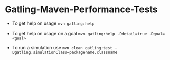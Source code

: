# Gatling-Maven-Performance-Tests

- To get help on usage ``mvn gatling:help``
- To get help on usage on a goal ``mvn gatling:help -Ddetail=true -Dgoal=<goal>``

- To run a simulation use ``mvn clean gatling:test -Dgatling.simulationClass=packagename.classname``